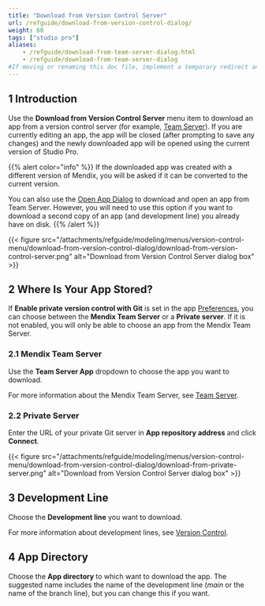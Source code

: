 ```yaml
---
title: "Download from Version Control Server"
url: /refguide/download-from-version-control-dialog/
weight: 60
tags: ["studio pro"]
aliases:
    - /refguide/download-from-team-server-dialog.html
    - /refguide/download-from-team-server-dialog
#If moving or renaming this doc file, implement a temporary redirect and let the respective team know they should update the URL in the product. See Mapping to Products for more details.
---
```


## 1 Introduction

Use the **Download from Version Control Server** menu item to download an app from a version control server (for example, [Team Server](/developerportal/collaborate/team-server/)). If you are currently editing an app, the app will be closed (after prompting to save any changes) and the newly downloaded app will be opened using the current version of Studio Pro.

{{% alert color="info" %}}
If the downloaded app was created with a different version of Mendix, you will be asked if it can be converted to the current version.

You can also use the [Open App Dialog](/refguide/open-app-dialog/) to download and open an app from Team Server. However, you will need to use this option if you want to download a second copy of an app (and development line) you already have on disk.
{{% /alert %}}

{{< figure src="/attachments/refguide/modeling/menus/version-control-menu/download-from-version-control-dialog/download-from-version-control-server.png" alt="Download from Version Control Server dialog box" >}}

## 2 Where Is Your App Stored?

If **Enable private version control with Git** is set in the app [Preferences](/refguide/preferences-dialog/#enable), you can choose between the **Mendix Team Server** or a **Private server**. If it is not enabled, you will only be able to choose an app from the Mendix Team Server.

### 2.1 Mendix Team Server

Use the **Team Server App** dropdown to choose the app you want to download.

For more information about the Mendix Team Server, see [Team Server](/developerportal/collaborate/team-server/).

### 2.2 Private Server

Enter the URL of your private Git server in **App repository address** and click **Connect**.

{{< figure src="/attachments/refguide/modeling/menus/version-control-menu/download-from-version-control-dialog/download-from-private-server.png" alt="Download from Version Control Server dialog box" >}}

## 3 Development Line

Choose the **Development line** you want to download.

For more information about development lines, see [Version Control](/refguide/version-control/).

## 4 App Directory

Choose the **App directory** to which want to download the app. The suggested name includes the name of the development line (*main* or the name of the branch line), but you can change this if you want.
